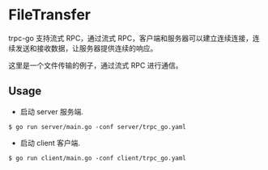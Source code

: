 # FileTransfer

trpc-go 支持流式 RPC，通过流式 RPC，客户端和服务器可以建立连续连接，连续发送和接收数据，让服务器提供连续的响应。

这里是一个文件传输的例子，通过流式 RPC 进行通信。

## Usage

- 启动 server 服务端.

```shell
$ go run server/main.go -conf server/trpc_go.yaml
```

- 启动 client 客户端.

```shell
$ go run client/main.go -conf client/trpc_go.yaml
```
